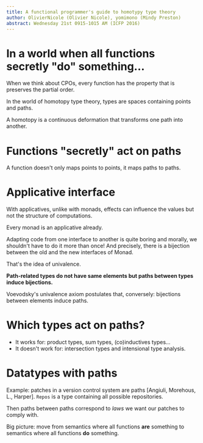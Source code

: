 ```yaml
---
title: A functional programmer's guide to homotypy type theory
author: OlivierNicole (Olivier Nicole), yomimono (Mindy Preston)
abstract: Wednesday 21st 0915-1015 AM (ICFP 2016)
---
```


# In a world when all functions secretly "do" something…

When we think about CPOs, every function has the property that is preserves the
partial order.

In the world of homotopy type theory, types are spaces containing points and
paths.

A homotopy is a continuous deformation that transforms one path into another.

# Functions "secretly" act on paths

A function doesn't only maps points to points, it maps paths to paths.

# Applicative interface

With applicatives, unlike with monads, effects can influence the values but not
the structure of computations.

Every monad is an applicative already.

Adapting code from one interface to another is quite boring and morally, we
shouldn't have to do it more than once! And precisely, there is a bijection
between the old and the new interfaces of Monad.

That's the idea of univalence.

**Path-related types do not have same elements but paths between types induce
bijections.**

Voevodsky's univalence axiom postulates that, conversely: bijections between
elements induce paths.

# Which types act on paths?

* It works for: product types, sum types, (co)inductives types…
* It doesn't work for: intersection types and intensional type analysis.

# Datatypes with paths

Example: patches in a version control system are paths [Angiuli, Morehous, L.,
Harper]. `Repos` is a type containing all possible repositories.

Then paths between paths correspond to *laws* we want our patches to comply
with.

Big picture: move from semantics where all functions **are** something to
semantics where all functions **do** something.
